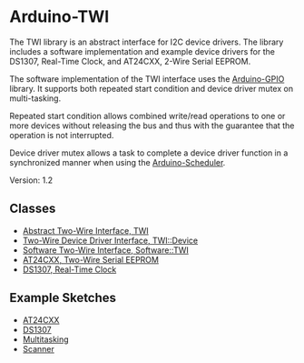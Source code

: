# Arduino-TWI

The TWI library is an abstract interface for I2C device drivers. The
library includes a software implementation and example device drivers
for the DS1307, Real-Time Clock, and AT24CXX, 2-Wire Serial EEPROM.

The software implementation of the TWI interface uses the
[Arduino-GPIO](https://github.com/mikaelpatel/Arduino-GPIO)
library. It supports both repeated start condition and device driver
mutex on multi-tasking.

Repeated start condition allows combined write/read operations to one
or more devices without releasing the bus and thus with the guarantee
that the operation is not interrupted.

Device driver mutex allows a task to complete a device driver function
in a synchronized manner when using the
[Arduino-Scheduler](https://github.com/mikaelpatel/Arduino-Scheduler).

Version: 1.2

## Classes

* [Abstract Two-Wire Interface, TWI](./src/TWI.h)
* [Two-Wire Device Driver Interface, TWI::Device](./src/TWI.h)
* [Software Two-Wire Interface, Software::TWI](./src/Software/TWI.h)
* [AT24CXX, Two-Wire Serial EEPROM](./src/Driver/AT24CXX.h)
* [DS1307, Real-Time Clock](./src/Driver/DS1307.h)

## Example Sketches

* [AT24CXX](./examples/AT24CXX)
* [DS1307](./examples/DS1307)
* [Multitasking](./examples/Multitasking)
* [Scanner](./examples/Scanner)
